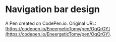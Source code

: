# Navigation bar design

A Pen created on CodePen.io. Original URL: [https://codepen.io/EneergeticTomy/pen/OqQrGY](https://codepen.io/EneergeticTomy/pen/OqQrGY).

